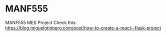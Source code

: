 # MANF555
MANF555 MES Project
Check this: https://blog.miguelgrinberg.com/post/how-to-create-a-react--flask-project 

